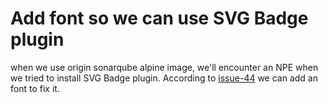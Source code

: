 # Add font so we can use SVG Badge plugin
when we use origin sonarqube alpine image, we'll encounter an NPE when we tried to install SVG Badge plugin. According to [issue-44](https://github.com/QualInsight/qualinsight-plugins-sonarqube-badges/issues/44) we can add an font to fix it.